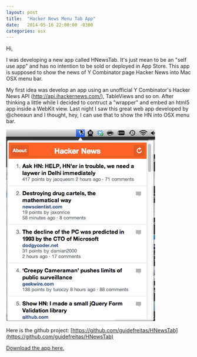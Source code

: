 ```yaml
---
layout: post
title:  "Hacker News Menu Tab App"
date:   2014-05-16 22:00:00 -0300
categories: osx
---
```


Hi,

I was developing a new app called HNewsTab. It's just mean to be an "self use app" and has no intention to be sold or deployed in App Store. This app is supposed to show the news of Y Combinator page Hacker News into Mac OSX menu bar.

My first idea was develop an app using an unofficial Y Combinator's Hacker News API (http://api.ihackernews.com/), TableViews and so on. After thinking a little while I decided to contruct a "wrapper" and embed an html5 app inside a WebKit view. Last night I saw this great web app developed by @cheeaun and I thought, hey, I can use that to show the HN into OSX menu bar.

![Hacker News OSX Menu Aplication](/images/2014-05-16-y-combinator-osx-hackernews/hnewstab.png)

Here is the github project: [https://github.com/guidefreitas/HNewsTab](https://github.com/guidefreitas/HNewsTab)

[Download the app here.](https://www.dropbox.com/s/gq5q358lrhz45vu/HNewsTab.zip?dl=0)
